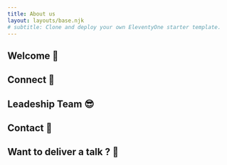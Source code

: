 ```yaml
---
title: About us
layout: layouts/base.njk
# subtitle: Clone and deploy your own EleventyOne starter template.
---
```


## Welcome 🤝

## Connect 🤚

## Leadeship Team 😎

## Contact 📩

## Want to deliver a talk ? 💬